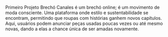 Primeiro Projeto
Brechó Canales é  um brechó online; é um movimento de moda consciente. Uma plataforma onde estilo e sustentabilidade se encontram, permitindo que roupas com histórias ganhem novos capítulos. Aqui, usuários podem anunciar peças usadas poucas vezes ou até mesmo novas, dando a elas a chance única de ser amadas novamente.


